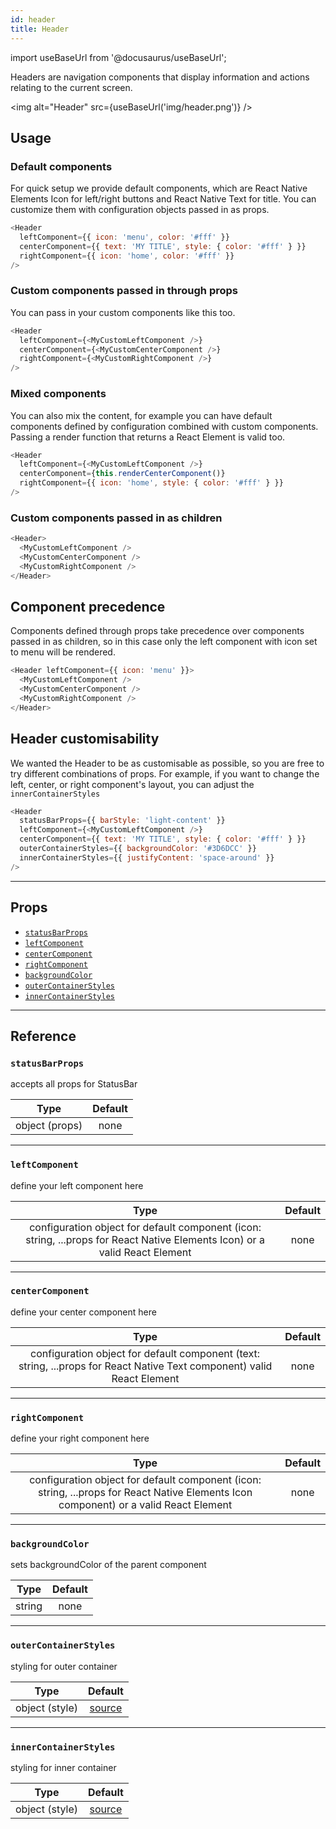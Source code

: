 ```yaml
---
id: header
title: Header
---
```


import useBaseUrl from '@docusaurus/useBaseUrl';

Headers are navigation components that display information and actions relating
to the current screen.

<img alt="Header" src={useBaseUrl('img/header.png')} />

## Usage

### Default components

For quick setup we provide default components, which are React Native Elements Icon for left/right buttons and React Native Text for title. You can customize them with configuration objects passed in as props.

```js
<Header
  leftComponent={{ icon: 'menu', color: '#fff' }}
  centerComponent={{ text: 'MY TITLE', style: { color: '#fff' } }}
  rightComponent={{ icon: 'home', color: '#fff' }}
/>
```

### Custom components passed in through props

You can pass in your custom components like this too.

```js
<Header
  leftComponent={<MyCustomLeftComponent />}
  centerComponent={<MyCustomCenterComponent />}
  rightComponent={<MyCustomRightComponent />}
/>
```

### Mixed components

You can also mix the content, for example you can have default components defined by configuration combined with custom components. Passing a render function that returns a React Element is valid too.

```js
<Header
  leftComponent={<MyCustomLeftComponent />}
  centerComponent={this.renderCenterComponent()}
  rightComponent={{ icon: 'home', style: { color: '#fff' } }}
/>
```

### Custom components passed in as children

```js
<Header>
  <MyCustomLeftComponent />
  <MyCustomCenterComponent />
  <MyCustomRightComponent />
</Header>
```

## Component precedence

Components defined through props take precedence over components passed in as children, so in this case only the left component with icon set to menu will be rendered.

```js
<Header leftComponent={{ icon: 'menu' }}>
  <MyCustomLeftComponent />
  <MyCustomCenterComponent />
  <MyCustomRightComponent />
</Header>
```

## Header customisability

We wanted the Header to be as customisable as possible, so you are free to try different combinations of props. For example, if you want to change the left, center, or right component's layout, you can adjust the `innerContainerStyles`

```js
<Header
  statusBarProps={{ barStyle: 'light-content' }}
  leftComponent={<MyCustomLeftComponent />}
  centerComponent={{ text: 'MY TITLE', style: { color: '#fff' } }}
  outerContainerStyles={{ backgroundColor: '#3D6DCC' }}
  innerContainerStyles={{ justifyContent: 'space-around' }}
/>
```

---

## Props

- [`statusBarProps`](#statusbarprops)
- [`leftComponent`](#leftcomponent)
- [`centerComponent`](#centercomponent)
- [`rightComponent`](#rightcomponent)
- [`backgroundColor`](#backgroundcolor)
- [`outerContainerStyles`](#outercontainerstyles)
- [`innerContainerStyles`](#innercontainerstyles)

---

## Reference

### `statusBarProps`

accepts all props for StatusBar

|      Type      | Default |
| :------------: | :-----: |
| object (props) |  none   |

---

### `leftComponent`

define your left component here

|                                                            Type                                                             | Default |
| :-------------------------------------------------------------------------------------------------------------------------: | :-----: |
| configuration object for default component (icon: string, ...props for React Native Elements Icon) or a valid React Element |  none   |

---

### `centerComponent`

define your center component here

|                                                          Type                                                           | Default |
| :---------------------------------------------------------------------------------------------------------------------: | :-----: |
| configuration object for default component (text: string, ...props for React Native Text component) valid React Element |  none   |

---

### `rightComponent`

define your right component here

|                                                                 Type                                                                  | Default |
| :-----------------------------------------------------------------------------------------------------------------------------------: | :-----: |
| configuration object for default component (icon: string, ...props for React Native Elements Icon component) or a valid React Element |  none   |

---

### `backgroundColor`

sets backgroundColor of the parent component

|  Type  | Default |
| :----: | :-----: |
| string |  none   |

---

### `outerContainerStyles`

styling for outer container

|      Type      |                                                                     Default                                                                     |
| :------------: | :---------------------------------------------------------------------------------------------------------------------------------------------: |
| object (style) | [source](https://github.com/react-native-elements/react-native-elements/blob/1f06e20e7742b87be696cf3921979afdfdd87315/src/header/Header.js#L91) |

---

### `innerContainerStyles`

styling for inner container

|      Type      |                                                                     Default                                                                     |
| :------------: | :---------------------------------------------------------------------------------------------------------------------------------------------: |
| object (style) | [source](https://github.com/react-native-elements/react-native-elements/blob/1f06e20e7742b87be696cf3921979afdfdd87315/src/header/Header.js#L85) |
